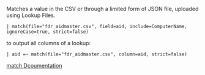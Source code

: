Matches a value in the CSV or through a limited form of JSON file, uploaded using Lookup Files.

```
| match(file="fdr_aidmaster.csv", field=aid, include=ComputerName, ignoreCase=true, strict=false)
```

to output all columns of a lookup:

```
| aid =~ match(file="fdr_aidmaster.csv", column=aid, strict=false)
```

[match Dcoumentation](https://library.humio.com/data-analysis/functions-match.html)
